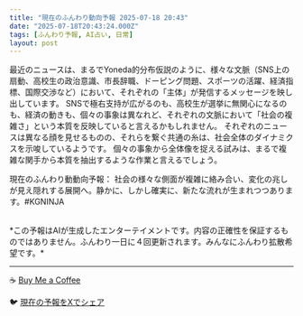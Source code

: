 ```yaml
---
title: "現在のふんわり動向予報 2025-07-18 20:43"
date: "2025-07-18T20:43:24.000Z"
tags: [ふんわり予報, AI占い, 日常]
layout: post
---
```


最近のニュースは、まるでYoneda的分布仮説のように、様々な文脈（SNS上の扇動、高校生の政治意識、市長辞職、ドーピング問題、スポーツの活躍、経済指標、国際交渉など）において、それぞれの「主体」が発信するメッセージを映し出しています。  SNSで極右支持が広がるのも、高校生が選挙に無関心になるのも、経済の動きも、個々の事象は異なれど、それぞれの文脈において「社会の複雑さ」という本質を反映していると言えるかもしれません。  それぞれのニュースは異なる顔を見せるものの、それらを繋ぐ共通の糸は、社会全体のダイナミクスを示唆しているようです。  個々の事象から全体像を捉える試みは、まるで複雑な関手から本質を抽出するような作業と言えるでしょう。


現在のふんわり動動向予報：
社会の様々な側面が複雑に絡み合い、変化の兆しが見え隠れする展開へ。静かに、しかし確実に、新たな流れが生まれつつあります。#KGNINJA

<br>
*この予報はAIが生成したエンターテイメントです。内容の正確性を保証するものではありません。ふんわり一日に４回更新されます。みんなにふんわり拡散希望です。*

---
☕️ [Buy Me a Coffee](https://www.buymeacoffee.com/kgninja)

🐦 [現在の予報をXでシェア](https://twitter.com/intent/tweet?text=%E7%8F%BE%E5%9C%A8%E3%81%AE%E3%81%B5%E3%82%93%E3%82%8F%E3%82%8A%E4%BA%88%E5%A0%B1%3A%20%E3%80%8C%E6%9C%80%E8%BF%91%E3%81%AE%E3%83%8B%E3%83%A5%E3%83%BC%E3%82%B9%E3%81%AF%E3%80%81%E3%81%BE%E3%82%8B%E3%81%A7Yoneda%E7%9A%84%E5%88%86%E5%B8%83%E4%BB%AE%E8%AA%AC%E3%81%AE%E3%82%88%E3%81%86%E3%81%AB%E3%80%81%E6%A7%98%E3%80%85%E3%81%AA%E6%96%87%E8%84%88%EF%BC%88SNS%E4%B8%8A%E3%81%AE%E6%89%87%E5%8B%95%E3%80%81%E9%AB%98%E6%A0%A1%E7%94%9F%E3%81%AE%E6%94%BF%E6%B2%BB%E6%84%8F%E8%AD%98%E3%80%81%E5%B8%82%E9%95%B7%E8%BE%9E%E8%81%B7%E3%80%81%E3%83%89%E3%83%BC%E3%83%94%E3%83%B3%E3%82%B0%E5%95%8F%E9%A1%8C%E3%80%81%E3%82%B9%E3%83%9D%E3%83%BC%E3%83%84%E3%81%AE%E6%B4%BB%E8%BA%8D%E3%80%81%E7%B5%8C%E6%B8%88%E6%8C%87%E6%A8%99%E3%80%81%E5%9B%BD%E9%9A%9B%E4%BA%A4%E6%B8%89%E3%81%AA%E3%81%A9%EF%BC%89%E3%81%AB%E3%81%8A%E3%81%84%E3%81%A6%E3%80%81%E3%81%9D%E3%82%8C%E3%81%9E%E3%82%8C%E3%81%AE%E3%80%8C%E4%B8%BB%E4%BD%93...%E3%80%8D%23KGNINJA%20%E7%B6%9A%E3%81%8D%E3%81%AF%E3%83%96%E3%83%AD%E3%82%B0%E3%81%A7%EF%BC%81%F0%9F%91%87&url=https%3A%2F%2Fkg-ninja.github.io%2FFunwariyoso%2F)
